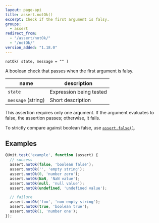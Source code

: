 ```yaml
---
layout: page-api
title: assert.notOk()
excerpt: Check if the first argument is falsy.
groups:
  - assert
redirect_from:
  - "/assert/notOk/"
  - "/notOk/"
version_added: "1.18.0"
---
```


`notOk( state, message = "" )`

A boolean check that passes when the first argument is falsy.

| name | description |
|------|-------------|
| `state` | Expression being tested |
| `message` (string) | Short description |

This assertion requires only one argument. If the argument evaluates to false, the assertion passes; otherwise, it fails.

To strictly compare against boolean false, use [`assert.false()`](./false.md).

## Examples

```js
QUnit.test('example', function (assert) {
  // success
  assert.notOk(false, 'boolean false');
  assert.notOk('', 'empty string');
  assert.notOk(0, 'number zero');
  assert.notOk(NaN, 'NaN value');
  assert.notOk(null, 'null value');
  assert.notOk(undefined, 'undefined value');

  // failure
  assert.notOk('foo', 'non-empty string');
  assert.notOk(true, 'boolean true');
  assert.notOk(1, 'number one');
});
```
